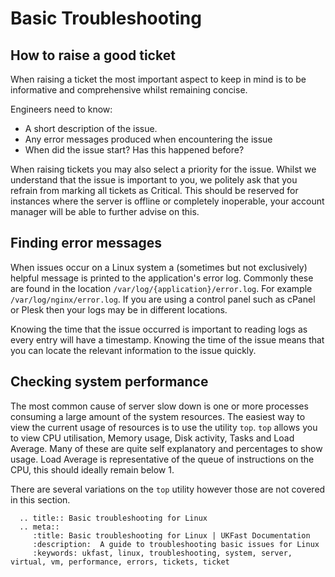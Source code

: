 # Basic Troubleshooting

## How to raise a good ticket

When raising a ticket the most important aspect to keep in mind is to be informative and comprehensive whilst remaining concise.

Engineers need to know:

* A short description of the issue.
* Any error messages produced when encountering the issue
* When did the issue start? Has this happened before?

When raising tickets you may also select a priority for the issue. Whilst we understand that the issue is important to you, we politely ask that you refrain from marking all tickets as Critical. This should be reserved for instances where the server is offline or completely inoperable, your account manager will be able to further advise on this.

## Finding error messages

When issues occur on a Linux system a (sometimes but not exclusively) helpful message is printed to the application's error log. Commonly these are found in the location `/var/log/{application}/error.log`. For example `/var/log/nginx/error.log`. If you are using a control panel such as cPanel or Plesk then your logs may be in different locations.

Knowing the time that the issue occurred is important to reading logs as every entry will have a timestamp. Knowing the time of the issue means that you can locate the relevant information to the issue quickly.

## Checking system performance

The most common cause of server slow down is one or more processes consuming a large amount of the system resources. The easiest way to view the current usage of resources is to use the utility `top`. `top` allows you to view CPU utilisation, Memory usage, Disk activity, Tasks and Load Average. Many of these are quite self explanatory and percentages to show usage. Load Average is representative of the queue of instructions on the CPU, this should ideally remain below 1.

There are several variations on the `top` utility however those are not covered in this section.

```eval_rst
  .. title:: Basic troubleshooting for Linux
  .. meta::
     :title: Basic troubleshooting for Linux | UKFast Documentation
     :description:  A guide to troubleshooting basic issues for Linux
     :keywords: ukfast, linux, troubleshooting, system, server, virtual, vm, performance, errors, tickets, ticket
```
